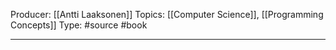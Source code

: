 Producer: [[Antti Laaksonen]]
Topics: [[Computer Science]], [[Programming Concepts]]
Type: #source #book 
___
